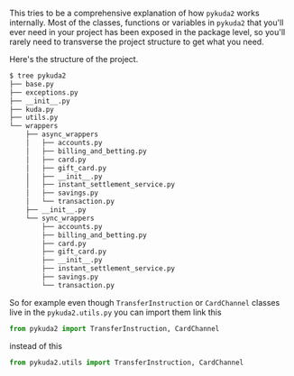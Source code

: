 This tries to be a comprehensive explanation of how `pykuda2` works internally. 
Most of the classes, functions or variables in `pykuda2` that you'll ever need in your
project has been exposed in the package level, so you'll rarely need to transverse the project structure to get
what you need.

Here's the structure of the project.
```bash
$ tree pykuda2
├── base.py
├── exceptions.py
├── __init__.py
├── kuda.py
├── utils.py
└── wrappers
    ├── async_wrappers
    │   ├── accounts.py
    │   ├── billing_and_betting.py
    │   ├── card.py
    │   ├── gift_card.py
    │   ├── __init__.py
    │   ├── instant_settlement_service.py
    │   ├── savings.py
    │   └── transaction.py
    ├── __init__.py
    └── sync_wrappers
        ├── accounts.py
        ├── billing_and_betting.py
        ├── card.py
        ├── gift_card.py
        ├── __init__.py
        ├── instant_settlement_service.py
        ├── savings.py
        └── transaction.py

```
So for example even though `TransferInstruction` or `CardChannel` classes live in the `pykuda2.utils.py`
you can import them link this
```python
from pykuda2 import TransferInstruction, CardChannel
```
instead of this
```python
from pykuda2.utils import TransferInstruction, CardChannel
```